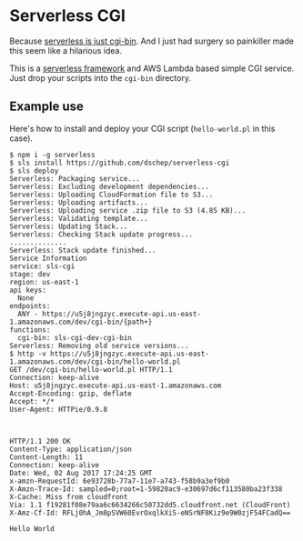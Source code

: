 # Serverless CGI

Because [serverless is just cgi-bin](https://twitter.com/benschwarz/status/743180671720398848).
And I just had surgery so painkiller made this seem like a hilarious idea.

This is a [serverless framework](https://serverless.com) and AWS Lambda based
simple CGI service. Just drop your scripts into the `cgi-bin` directory.

## Example use
Here's how to install and deploy your CGI script (`hello-world.pl` in this
case).
```
$ npm i -g serverless
$ sls install https://github.com/dschep/serverless-cgi
$ sls deploy
Serverless: Packaging service...
Serverless: Excluding development dependencies...
Serverless: Uploading CloudFormation file to S3...
Serverless: Uploading artifacts...
Serverless: Uploading service .zip file to S3 (4.85 KB)...
Serverless: Validating template...
Serverless: Updating Stack...
Serverless: Checking Stack update progress...
..............
Serverless: Stack update finished...
Service Information
service: sls-cgi
stage: dev
region: us-east-1
api keys:
  None
endpoints:
  ANY - https://u5j8jngzyc.execute-api.us-east-1.amazonaws.com/dev/cgi-bin/{path+}
functions:
  cgi-bin: sls-cgi-dev-cgi-bin
Serverless: Removing old service versions...
$ http -v https://u5j8jngzyc.execute-api.us-east-1.amazonaws.com/dev/cgi-bin/hello-world.pl
GET /dev/cgi-bin/hello-world.pl HTTP/1.1
Connection: keep-alive
Host: u5j8jngzyc.execute-api.us-east-1.amazonaws.com
Accept-Encoding: gzip, deflate
Accept: */*
User-Agent: HTTPie/0.9.8



HTTP/1.1 200 OK
Content-Type: application/json
Content-Length: 11
Connection: keep-alive
Date: Wed, 02 Aug 2017 17:24:25 GMT
x-amzn-RequestId: 6e93728b-77a7-11e7-a743-f58b9a3ef9b0
X-Amzn-Trace-Id: sampled=0;root=1-59820ac9-e30697d6cf113580ba23f338
X-Cache: Miss from cloudfront
Via: 1.1 f19281f08e79aa6c6634266c50732dd5.cloudfront.net (CloudFront)
X-Amz-Cf-Id: RFLj0hA_Jm8pSVW60EvrOxqlkXiS-eNSrNF8Kiz9e9W0zjF54FCadQ==

Hello World
```
